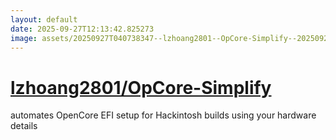 ```yaml
---
layout: default
date: 2025-09-27T12:13:42.825273
image: assets/20250927T040738347--lzhoang2801--OpCore-Simplify--20250927T041741028--cropped.png
---
```


# [lzhoang2801/OpCore-Simplify](https://github.com/lzhoang2801/OpCore-Simplify)

automates OpenCore EFI setup for Hackintosh builds using your hardware details
